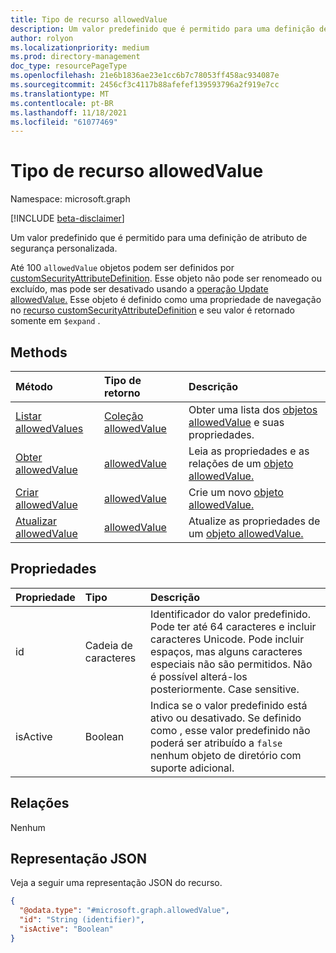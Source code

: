 ```yaml
---
title: Tipo de recurso allowedValue
description: Um valor predefinido que é permitido para uma definição de atributo de segurança personalizada.
author: rolyon
ms.localizationpriority: medium
ms.prod: directory-management
doc_type: resourcePageType
ms.openlocfilehash: 21e6b1836ae23e1cc6b7c78053ff458ac934087e
ms.sourcegitcommit: 2456cf3c4117b88afefef139593796a2f919e7cc
ms.translationtype: MT
ms.contentlocale: pt-BR
ms.lasthandoff: 11/18/2021
ms.locfileid: "61077469"
---
```

# <a name="allowedvalue-resource-type"></a>Tipo de recurso allowedValue

Namespace: microsoft.graph

[!INCLUDE [beta-disclaimer](../../includes/beta-disclaimer.md)]

Um valor predefinido que é permitido para uma definição de atributo de segurança personalizada.

Até 100 `allowedValue` objetos podem ser definidos por [customSecurityAttributeDefinition](customsecurityattributedefinition.md). Esse objeto não pode ser renomeado ou excluído, mas pode ser desativado usando a [operação Update allowedValue.](../api/../api/allowedvalue-update.md) Esse objeto é definido como uma propriedade de navegação no [recurso customSecurityAttributeDefinition](customsecurityattributedefinition.md) e seu valor é retornado somente em `$expand` .

## <a name="methods"></a>Methods
|Método|Tipo de retorno|Descrição|
|:---|:---|:---|
|[Listar allowedValues](../api/customsecurityattributedefinition-list-allowedvalues.md)|[Coleção allowedValue](../resources/allowedvalue.md)|Obter uma lista dos [objetos allowedValue](../resources/allowedvalue.md) e suas propriedades.|
|[Obter allowedValue](../api/allowedvalue-get.md)|[allowedValue](../resources/allowedvalue.md)|Leia as propriedades e as relações de um [objeto allowedValue.](../resources/allowedvalue.md)|
|[Criar allowedValue](../api/customsecurityattributedefinition-post-allowedvalues.md)|[allowedValue](../resources/allowedvalue.md)|Crie um novo [objeto allowedValue.](../resources/allowedvalue.md)|
|[Atualizar allowedValue](../api/allowedvalue-update.md)|[allowedValue](../resources/allowedvalue.md)|Atualize as propriedades de um [objeto allowedValue.](../resources/allowedvalue.md)|

## <a name="properties"></a>Propriedades
|Propriedade|Tipo|Descrição|
|:---|:---|:---|
| id | Cadeia de caracteres | Identificador do valor predefinido. Pode ter até 64 caracteres e incluir caracteres Unicode. Pode incluir espaços, mas alguns caracteres especiais não são permitidos. Não é possível alterá-los posteriormente. Case sensitive. |
|isActive|Boolean|Indica se o valor predefinido está ativo ou desativado. Se definido como , esse valor predefinido não poderá ser atribuído a `false` nenhum objeto de diretório com suporte adicional.|

## <a name="relationships"></a>Relações
Nenhum

## <a name="json-representation"></a>Representação JSON
Veja a seguir uma representação JSON do recurso.
<!-- {
  "blockType": "resource",
  "keyProperty": "id",
  "@odata.type": "microsoft.graph.allowedValue",
  "openType": false
}
-->
``` json
{
  "@odata.type": "#microsoft.graph.allowedValue",
  "id": "String (identifier)",
  "isActive": "Boolean"
}
```

